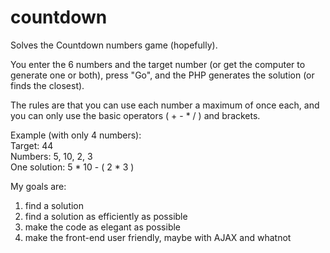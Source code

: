 countdown
=========

Solves the Countdown numbers game (hopefully).

You enter the 6 numbers and the target number (or get the computer to generate one or both), press "Go", and the PHP generates the solution (or finds the closest).

The rules are that you can use each number a maximum of once each, and you can only use the basic operators ( + - * / ) and brackets.

Example (with only 4 numbers):  
Target: 44  
Numbers: 5, 10, 2, 3  
One solution:  5 * 10 - ( 2 * 3 )

My goals are:

1. find a solution
1. find a solution as efficiently as possible
1. make the code as elegant as possible
1. make the front-end user friendly, maybe with AJAX and whatnot
